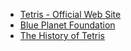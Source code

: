 * [Tetris - Official Web Site](http://www.tetris.com/)
* [Blue Planet Foundation](http://blueplanetfoundation.org/)
* [The History of Tetris](http://www.tetris.com/history/index.aspx)